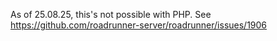 As of 25.08.25, this's not possible with PHP. See https://github.com/roadrunner-server/roadrunner/issues/1906
